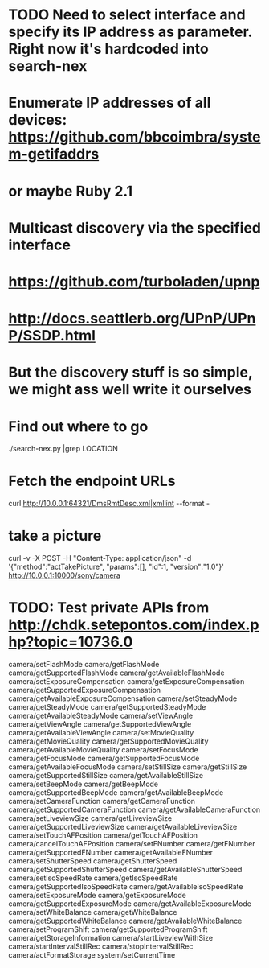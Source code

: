 # TODO Need to select interface and specify its IP address as parameter. Right now it's hardcoded into search-nex
# Enumerate IP addresses of all devices: https://github.com/bbcoimbra/system-getifaddrs
# or maybe Ruby 2.1

# Multicast discovery via the specified interface
# https://github.com/turboladen/upnp
# http://docs.seattlerb.org/UPnP/UPnP/SSDP.html
# But the discovery stuff is so simple, we might ass well write it ourselves

# Find out where to go
./search-nex.py |grep LOCATION

# Fetch the endpoint URLs
curl http://10.0.0.1:64321/DmsRmtDesc.xml|xmllint --format -

# take a picture
curl -v -X POST -H "Content-Type: application/json" -d '{"method":"actTakePicture", "params":[], "id":1, "version":"1.0"}' http://10.0.0.1:10000/sony/camera

# TODO: Test private APIs from http://chdk.setepontos.com/index.php?topic=10736.0

camera/setFlashMode
camera/getFlashMode
camera/getSupportedFlashMode
camera/getAvailableFlashMode
camera/setExposureCompensation
camera/getExposureCompensation
camera/getSupportedExposureCompensation
camera/getAvailableExposureCompensation
camera/setSteadyMode
camera/getSteadyMode
camera/getSupportedSteadyMode
camera/getAvailableSteadyMode
camera/setViewAngle
camera/getViewAngle
camera/getSupportedViewAngle
camera/getAvailableViewAngle
camera/setMovieQuality
camera/getMovieQuality
camera/getSupportedMovieQuality
camera/getAvailableMovieQuality
camera/setFocusMode
camera/getFocusMode
camera/getSupportedFocusMode
camera/getAvailableFocusMode
camera/setStillSize
camera/getStillSize
camera/getSupportedStillSize
camera/getAvailableStillSize
camera/setBeepMode
camera/getBeepMode
camera/getSupportedBeepMode
camera/getAvailableBeepMode
camera/setCameraFunction
camera/getCameraFunction
camera/getSupportedCameraFunction
camera/getAvailableCameraFunction
camera/setLiveviewSize
camera/getLiveviewSize
camera/getSupportedLiveviewSize
camera/getAvailableLiveviewSize
camera/setTouchAFPosition
camera/getTouchAFPosition
camera/cancelTouchAFPosition
camera/setFNumber
camera/getFNumber
camera/getSupportedFNumber
camera/getAvailableFNumber
camera/setShutterSpeed
camera/getShutterSpeed
camera/getSupportedShutterSpeed
camera/getAvailableShutterSpeed
camera/setIsoSpeedRate
camera/getIsoSpeedRate
camera/getSupportedIsoSpeedRate
camera/getAvailableIsoSpeedRate
camera/setExposureMode
camera/getExposureMode
camera/getSupportedExposureMode
camera/getAvailableExposureMode
camera/setWhiteBalance
camera/getWhiteBalance
camera/getSupportedWhiteBalance
camera/getAvailableWhiteBalance
camera/setProgramShift
camera/getSupportedProgramShift
camera/getStorageInformation
camera/startLiveviewWithSize
camera/startIntervalStillRec
camera/stopIntervalStillRec
camera/actFormatStorage
system/setCurrentTime
